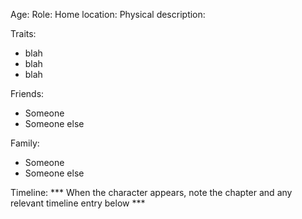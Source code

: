 Age:
Role:
Home location:
Physical description:

Traits:
 * blah
 * blah
 * blah

Friends:
 * Someone
 * Someone else

Family:
 * Someone
 * Someone else

Timeline:
*** When the character appears, note the chapter and any relevant timeline entry below ***
